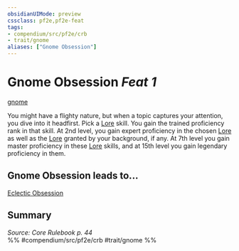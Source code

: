 ```yaml
---
obsidianUIMode: preview
cssclass: pf2e,pf2e-feat
tags:
- compendium/src/pf2e/crb
- trait/gnome
aliases: ["Gnome Obsession"]
---
```

# Gnome Obsession  *Feat 1*  
[gnome](rules/traits/gnome.md)  


You might have a flighty nature, but when a topic captures your attention, you dive into it headfirst. Pick a [Lore](compendium/skills.md#Lore) skill. You gain the trained proficiency rank in that skill. At 2nd level, you gain expert proficiency in the chosen [Lore](compendium/skills.md#Lore) as well as the [Lore](compendium/skills.md#Lore) granted by your background, if any. At 7th level you gain master proficiency in these [Lore](compendium/skills.md#Lore) skills, and at 15th level you gain legendary proficiency in them.

## Gnome Obsession leads to...

[Eclectic Obsession](compendium/feats/eclectic-obsession-locg.md)

## Summary

*Source: Core Rulebook p. 44*  
%% #compendium/src/pf2e/crb #trait/gnome %%